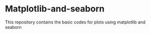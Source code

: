 # Matplotlib-and-seaborn
This repository contains the basic codes for plots using matplotlib and seaborn
